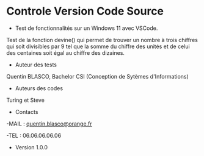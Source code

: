 # Controle Version Code Source 


* Test de fonctionnalités sur un Windows 11 avec VSCode.

Test de la fonction devine() qui permet de trouver un nombre à trois chiffres qui soit divisibles par 9 tel que la somme du chiffre des unités et de celui des centaines soit égal au chiffre des dizaines.

* Auteur des tests 

Quentin BLASCO, Bachelor CSI (Conception de Sytèmes d'Informations)

* Auteurs des codes

Turing et Steve

* Contacts

-MAIL : quentin.blasco@orange.fr

-TEL : 06.06.06.06.06

* Version 1.0.0